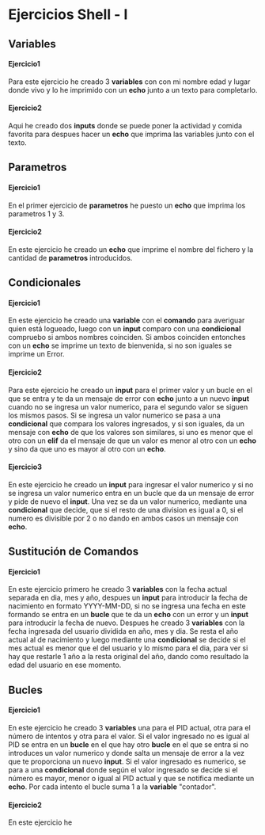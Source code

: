 # Ejercicios Shell - I

## Variables

#### Ejercicio1
Para este ejercicio he creado 3 **variables** con con mi nombre edad y lugar donde vivo y lo he imprimido con un **echo** junto a un texto para completarlo.

#### Ejercicio2
Aqui he creado dos **inputs** donde se puede poner la actividad y comida favorita para despues hacer un **echo** que imprima las variables junto con el texto.

## Parametros

#### Ejercicio1
En el primer ejercicio de **parametros** he puesto un **echo** que imprima los parametros 1 y 3.

#### Ejercicio2
En este ejercicio he creado un **echo** que imprime el nombre del fichero y la cantidad de **parametros** introducidos.

## Condicionales

#### Ejercicio1
En este ejercicio he creado una **variable** con el **comando** para averiguar quien está logueado, luego con un **input** comparo con una **condicional** compruebo si ambos nombres coinciden. Si ambos coinciden entonches con un **echo** se imprime un texto de bienvenida, si no son iguales se imprime un Error.

#### Ejercicio2
Para este ejercicio he creado un **input** para el primer valor y un bucle en el que se entra y te da un mensaje de error con **echo** junto a un nuevo **input** cuando no se ingresa un valor numerico, para el segundo valor se siguen los mismos pasos. Si se ingresa un valor numerico se pasa a una **condicional** que compara los valores ingresados, y si son iguales, da un mensaje con **echo** de que los valores son similares, si uno es menor que el otro con un **elif** da el mensaje de que un valor es menor al otro con un **echo** y sino da que uno es mayor al otro con un **echo**.

#### Ejercicio3
En este ejercicio he creado un **input** para ingresar el valor numerico y si no se ingresa un valor numerico entra en un bucle que da un mensaje de error y pide de nuevo el **input**. Una vez se da un valor numerico, mediante una **condicional** que decide, que si el resto de una division es igual a 0, si el numero es divisible por 2 o no dando en ambos casos un mensaje con **echo**.

## Sustitución de Comandos

#### Ejercicio1
En este ejercicio primero he creado 3 **variables** con la fecha actual separada en dia, mes y año, despues un **input** para introducir la fecha de nacimiento en formato YYYY-MM-DD, si no se ingresa una fecha en este formando se entra en un **bucle** que te da un **echo** con un error y un **input** para introducir la fecha de nuevo. Despues he creado 3 **variables** con la fecha ingresada del usuario dividida en año, mes y dia. Se resta el año actual al de nacimiento y luego mediante una **condicional** se decide si el mes actual es menor que el del usuario y lo mismo para el dia, para ver si hay que restarle 1 año a la resta original del año, dando como resultado la edad del usuario en ese momento.

## Bucles

#### Ejercicio1
En este ejercicio he creado 3 **variables** una para el PID actual, otra para el número de intentos y otra para el valor. Si el valor ingresado no es igual al PID se entra en un **bucle** en el que hay otro **bucle** en el que se entra si no introduces un valor numerico y donde salta un mensaje de error a la vez que te proporciona un nuevo **input**. Si el valor ingresado es numerico, se para a una **condicional** donde según el valor ingresado se decide si el número es mayor, menor o igual al PID actual y que se notifica mediante un **echo**. Por cada intento el bucle suma 1 a la **variable** "contador".

#### Ejercicio2
En este ejercicio he